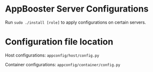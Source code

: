 # AppBooster Server Configurations

Run ```sudo ./install [role]``` to apply configurations on certain servers.

# Configuration file location

Host configurations: ```appconfig/host/config.py```

Container configurations: ```appconfig/container/config.py```